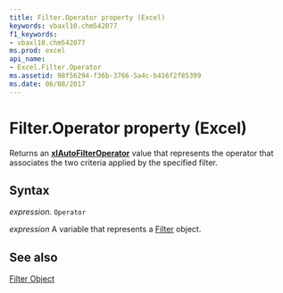 ```yaml
---
title: Filter.Operator property (Excel)
keywords: vbaxl10.chm542077
f1_keywords:
- vbaxl10.chm542077
ms.prod: excel
api_name:
- Excel.Filter.Operator
ms.assetid: 98f56294-f36b-3766-5a4c-b416f2f85399
ms.date: 06/08/2017
---
```



# Filter.Operator property (Excel)

Returns an  **[xlAutoFilterOperator](Excel.XlAutoFilterOperator.md)** value that represents the operator that associates the two criteria applied by the specified filter.


## Syntax

 _expression_. `Operator`

 _expression_ A variable that represents a [Filter](Excel.Filter.md) object.


## See also


[Filter Object](Excel.Filter.md)

